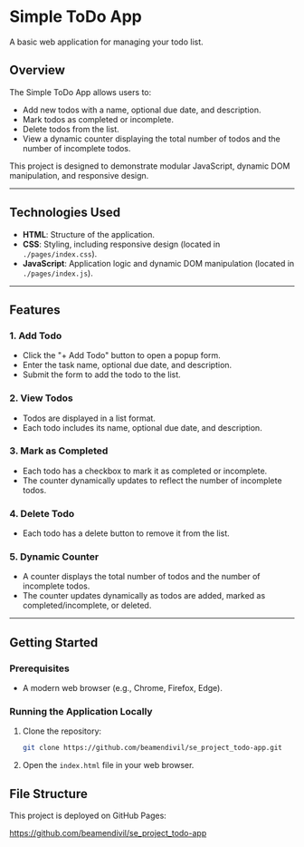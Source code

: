 # Simple ToDo App

A basic web application for managing your todo list.

## Overview

The Simple ToDo App allows users to:

- Add new todos with a name, optional due date, and description.
- Mark todos as completed or incomplete.
- Delete todos from the list.
- View a dynamic counter displaying the total number of todos and the number of incomplete todos.

This project is designed to demonstrate modular JavaScript, dynamic DOM manipulation, and responsive design.

---

## Technologies Used

- **HTML**: Structure of the application.
- **CSS**: Styling, including responsive design (located in `./pages/index.css`).
- **JavaScript**: Application logic and dynamic DOM manipulation (located in `./pages/index.js`).

---

## Features

### 1. **Add Todo**

- Click the "+ Add Todo" button to open a popup form.
- Enter the task name, optional due date, and description.
- Submit the form to add the todo to the list.

### 2. **View Todos**

- Todos are displayed in a list format.
- Each todo includes its name, optional due date, and description.

### 3. **Mark as Completed**

- Each todo has a checkbox to mark it as completed or incomplete.
- The counter dynamically updates to reflect the number of incomplete todos.

### 4. **Delete Todo**

- Each todo has a delete button to remove it from the list.

### 5. **Dynamic Counter**

- A counter displays the total number of todos and the number of incomplete todos.
- The counter updates dynamically as todos are added, marked as completed/incomplete, or deleted.

---

## Getting Started

### Prerequisites

- A modern web browser (e.g., Chrome, Firefox, Edge).

### Running the Application Locally

1. Clone the repository:
   ```bash
   git clone https://github.com/beamendivil/se_project_todo-app.git
   ```
2. Open the `index.html` file in your web browser.

## File Structure

This project is deployed on GitHub Pages:

https://github.com/beamendivil/se_project_todo-app
